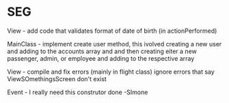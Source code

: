 # SEG
View - add code that validates format of date of birth (in actionPerformed)

MainClass - implement create user method, this ivolved creating a new user and adding to the accounts array and
            and then creating eiter a new passenger, admin, or employee and adding to the respective array

View - compile and fix errors (mainly in flight class) ignore errors that say ViewSOmethingsScreen don't exist

Event - I really need this construtor done -SImone
